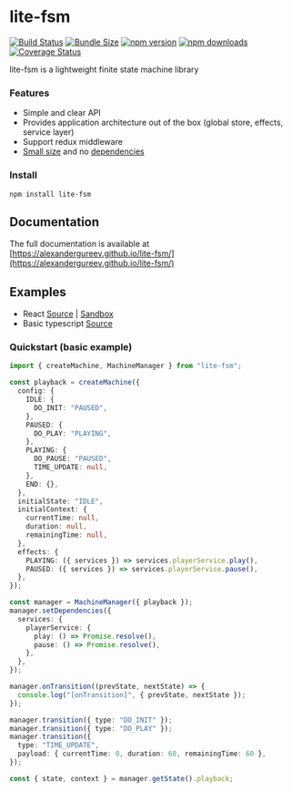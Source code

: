 # lite-fsm

[![Build Status](https://github.com/AlexanderGureev/lite-fsm/actions/workflows/deploy-docs.yml/badge.svg)](https://github.com/AlexanderGureev/lite-fsm/actions)
[![Bundle Size](https://img.shields.io/bundlephobia/minzip/lite-fsm)](https://bundlephobia.com/package/lite-fsm)
[![npm version](https://img.shields.io/npm/v/lite-fsm.svg)](https://www.npmjs.com/package/lite-fsm)
[![npm downloads](https://img.shields.io/npm/dm/lite-fsm.svg)](https://www.npmjs.com/package/lite-fsm)
[![Coverage Status](https://coveralls.io/repos/github/AlexanderGureev/lite-fsm/badge.svg)](https://coveralls.io/github/AlexanderGureev/lite-fsm)

lite-fsm is a lightweight finite state machine library

### Features

- Simple and clear API
- Provides application architecture out of the box (global store, effects, service layer)
- Support redux middleware
- [Small size](https://bundlephobia.com/package/lite-fsm) and no [dependencies](./package.json)

### Install

    npm install lite-fsm

## Documentation

The full documentation is available at [https://alexandergureev.github.io/lite-fsm/](https://alexandergureev.github.io/lite-fsm/)

## Examples

- React [Source](./examples/react.tsx) | [Sandbox](https://codesandbox.io/p/sandbox/holy-framework-rx2hwn)
- Basic typescript [Source](./examples/basic.ts)

### Quickstart (basic example)

```ts
import { createMachine, MachineManager } from "lite-fsm";

const playback = createMachine({
  config: {
    IDLE: {
      DO_INIT: "PAUSED",
    },
    PAUSED: {
      DO_PLAY: "PLAYING",
    },
    PLAYING: {
      DO_PAUSE: "PAUSED",
      TIME_UPDATE: null,
    },
    END: {},
  },
  initialState: "IDLE",
  initialContext: {
    currentTime: null,
    duration: null,
    remainingTime: null,
  },
  effects: {
    PLAYING: ({ services }) => services.playerService.play(),
    PAUSED: ({ services }) => services.playerService.pause(),
  },
});

const manager = MachineManager({ playback });
manager.setDependencies({
  services: {
    playerService: {
      play: () => Promise.resolve(),
      pause: () => Promise.resolve(),
    },
  },
});

manager.onTransition((prevState, nextState) => {
  console.log("[onTransition]", { prevState, nextState });
});

manager.transition({ type: "DO_INIT" });
manager.transition({ type: "DO_PLAY" });
manager.transition({
  type: "TIME_UPDATE",
  payload: { currentTime: 0, duration: 60, remainingTime: 60 },
});

const { state, context } = manager.getState().playback;
```
